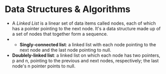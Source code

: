 # Data Structures & Algorithms
* A *Linked List* is a linear set of data items called nodes, each of which has a pointer pointing to the next node. It's a data structure made up of a set of nodes that together form a sequence.
* * **Singly-connected list**: a linked list with each node pointing to the next node and the last node pointing to null. 
* **Doublely-linked list**: a linked list on which each node has two pointers, p and n, pointing to the previous and next nodes, respectively; the last node's n pointer points to null.
